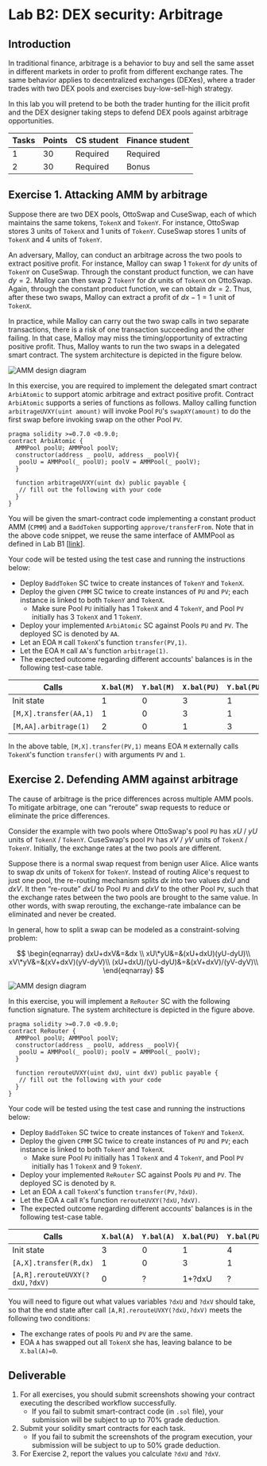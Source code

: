 Lab B2: DEX security: Arbitrage 
===

Introduction
---

In traditional finance, arbitrage is a behavior to buy and sell the same asset in different markets in order to profit from different exchange rates. The same behavior applies to decentralized exchanges (DEXes), where a trader trades with two DEX pools and exercises buy-low-sell-high strategy. 

In this lab you will pretend to be both the trader hunting for the illicit profit and the DEX designer taking steps to defend DEX pools against arbitrage opportunities.

| Tasks | Points | CS student | Finance student |
| --- | --- | --- | --- |
|  1  | 30 | Required | Required |
|  2  | 30 | Required | Bonus |

Exercise 1. Attacking AMM by arbitrage
---

Suppose there are two DEX pools, OttoSwap and CuseSwap, each of which maintains the same tokens, `TokenX` and `TokenY`. For instance, OttoSwap stores $3$ units of `TokenX` and $1$ units of `TokenY`. CuseSwap stores $1$ units of `TokenX` and $4$ units of `TokenY`.

An adversary, Malloy, can conduct an arbitrage across the two pools to extract positive profit. For instance, Malloy can swap $1$ `TokenX` for $dy$ units of `TokenY` on CuseSwap. Through the constant product function, we can have $dy=2$. Malloy can then swap $2$ `TokenY` for $dx$ units of `TokenX` on OttoSwap. Again, through the constant product function, we can obtain $dx=2$. Thus, after these two swaps, Malloy can extract a profit of $dx-1=1$ unit of `TokenX`.

In practice, while Malloy can carry out the two swap calls in two separate transactions, there is a risk of one transaction succeeding and the other failing. In that case, Malloy may miss the timing/opportunity of extracting positive profit. Thus, Malloy wants to run the two swaps in a delegated smart contract. The system architecture is depicted in the figure below.

![AMM design diagram](lab-amm-abitrage.jpg)

In this exercise, you are required to implement the delegated smart contract `ArbiAtomic` to support atomic arbitrage and  extract positive profit. Contract `ArbiAtomic` supports a series of functions as follows. Malloy calling function `arbitrageUVXY(uint amount)` will invoke Pool `PU`'s `swapXY(amount)` to do the first swap before invoking swap on the other Pool `PV`. 

```
pragma solidity >=0.7.0 <0.9.0; 
contract ArbiAtomic {
  AMMPool poolU; AMMPool poolV;
  constructor(address _ poolU, address _ poolV){
   poolU = AMMPool(_ poolU); poolV = AMMPool(_ poolV);
  }

  function arbitrageUVXY(uint dx) public payable {
   // fill out the following with your code
  } 
}
```

You will be given the smart-contract code implementing a constant product AMM (`CPMM`) and a `BaddToken` supporting `approve/transferFrom`. 
Note that in the above code snippet, we reuse the same interface of AMMPool as defined in Lab B1 [[link](../B1/README.md)].

Your code will be tested using the test case and running the instructions below:

- Deploy `BaddToken` SC twice to create instances of `TokenY` and `TokenX`.
- Deploy the given `CPMM` SC twice to create instances of `PU` and `PV`; each instance is linked to both `TokenY` and `TokenX`.
   - Make sure Pool `PU` initially has 1 `TokenX` and 4 `TokenY`, and Pool `PV` initially has 3 `TokenX` and 1 `TokenY`.
- Deploy your implemented `ArbiAtomic` SC against Pools `PU` and `PV`. The deployed SC is denoted by `AA`.
- Let an EOA `M` call `TokenX`'s function `transfer(PV,1)`.
- Let the EOA `M` call `AA`'s function `arbitrage(1)`.
- The expected outcome regarding different accounts' balances is in the following test-case table.

| Calls | `X.bal(M)` | `Y.bal(M)` | `X.bal(PU)` | `Y.bal(PU)` | `X.bal(PV)` | `Y.bal(PV)` |
| --- | --- | --- | --- | --- | --- | --- |
| Init state  | 1 | 0 | 3 | 1 | 1 | 4 |
| `[M,X].transfer(AA,1)` | 1 | 0 | 3 | 1 | 1 | 4 |
| `[M,AA].arbitrage(1)` | 2 | 0 | 1 | 3 | 2 | 2 |

In the above table, `[M,X].transfer(PV,1)` means EOA `M` externally calls `TokenX`'s function `transfer()` with arguments `PV` and `1`.

Exercise 2. Defending AMM against arbitrage
---

The cause of arbitrage is the price differences across multiple AMM pools. To mitigate arbitrage, one can “reroute” swap requests to reduce or eliminate the price differences.

Consider the example with two pools where OttoSwap's pool `PU` has $xU$ / $yU$ units of `TokenX` / `TokenY`. CuseSwap's pool `PV` has $xV$ / $yV$ units of `TokenX` / `TokenY`. Initially, the exchange rates at the two pools are different.

Suppose there is a normal swap request from benign user Alice. Alice wants to swap $dx$ units of `TokenX` for `TokenY`. Instead of routing Alice's request to just one pool, the re-routing mechanism splits $dx$ into two values $dxU$ and $dxV$. It then “re-route” $dxU$ to Pool `PU` and $dxV$ to the other Pool `PV`, such that the exchange rates between the two pools are brought to the same value. In other words, with swap rerouting, the exchange-rate imbalance can be eliminated and never be created.

In general, how to split a swap can be modeled as a constraint-solving problem:

$$
\begin{eqnarray}
dxU+dxV&=&dx \\
xU\*yU&=&(xU+dxU)(yU-dyU)\\
xV\*yV&=&(xV+dxV)(yV-dyV)\\
(xU+dxU)/(yU-dyU)&=&(xV+dxV)/(yV-dyV)\\
\end{eqnarray}
$$

![AMM design diagram](lab-amm-abitrage-defense.jpg)

In this exercise, you will implement a `ReRouter` SC with the following function signature. The system architecture is depicted in the figure above.

```
pragma solidity >=0.7.0 <0.9.0; 
contract ReRouter {
  AMMPool poolU; AMMPool poolV;
  constructor(address _ poolU, address _ poolV){
   poolU = AMMPool(_ poolU); poolV = AMMPool(_ poolV);
  }

  function rerouteUVXY(uint dxU, uint dxV) public payable {
   // fill out the following with your code
  } 
}
```

Your code will be tested using the test case and running the instructions below:

- Deploy `BaddToken` SC twice to create instances of `TokenY` and `TokenX`.
- Deploy the given `CPMM` SC twice to create instances of `PU` and `PV`; each instance is linked to both `TokenY` and `TokenX`.
   - Make sure Pool `PU` initially has 1 `TokenX` and 4 `TokenY`, and Pool `PV` initially has 1 `TokenX` and 9 `TokenY`.
- Deploy your implemented `ReRouter` SC against Pools `PU` and `PV`. The deployed SC is denoted by `R`.
- Let an EOA `A` call `TokenX`'s function `transfer(PV,?dxU)`.
- Let the EOA `A` call `R`'s function `rerouteUVXY(?dxU,?dxV)`.
- The expected outcome regarding different accounts' balances is in the following test-case table.

| Calls | `X.bal(A)` | `Y.bal(A)` | `X.bal(PU)` | `Y.bal(PU)` | `X.bal(PV)` | `Y.bal(PV)` |
| --- | --- | --- | --- | --- | --- | --- |
| Init state  | 3 | 0 | 1 | 4 | 1 | 9 |
| `[A,X].transfer(R,dx)` | 1 | 0 | 3 | 1 | 1 | 4 |
| `[A,R].rerouteUVXY(?dxU,?dxV)` | 0 | ? | 1+?dxU | ? | 1+?dxV | ? |

You will need to figure out what values variables `?dxU` and `?dxV` should take, so that the end state after call `[A,R].rerouteUVXY(?dxU,?dxV)` meets the following two conditions: 
- The exchange rates of pools `PU` and `PV` are the same.
- EOA `A` has swapped out all `TokenX` she has, leaving balance to be `X.bal(A)=0`.
 

Deliverable
---

1. For all exercises, you should submit screenshots showing your contract executing the described workflow successfully.
    - If you fail to submit smart-contract code (in `.sol` file), your submission will be subject to up to 70% grade deduction. 
2. Submit your solidity smart contracts for each task. 
   - If you fail to submit the screenshots of the program execution, your submission will be subject to up to 50% grade deduction.
3. For Exercise 2, report the values you calculate `?dxU` and `?dxV`.

